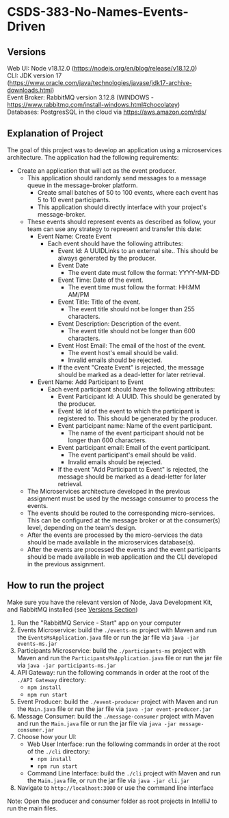 # CSDS-383-No-Names-Events-Driven

## Versions
Web UI: Node v18.12.0 (https://nodejs.org/en/blog/release/v18.12.0) \
CLI: JDK version 17 (https://www.oracle.com/java/technologies/javase/jdk17-archive-downloads.html) \
Event Broker: RabbitMQ version 3.12.8 (WINDOWS - https://www.rabbitmq.com/install-windows.html#chocolatey) \
Databases: PostgresSQL in the cloud via https://aws.amazon.com/rds/

## Explanation of Project
The goal of this project was to develop an application using a microservices architecture. The application had the following requirements:

- Create an application that will act as the event producer.
  - This application should randomly send messages to a message queue in the message-broker platform.
    - Create small batches of 50 to 100 events, where each event has 5 to 10 event participants.
    - This application should directly interface with your project's message-broker.
  - These events should represent events as described as follow, your team can use any strategy to represent and transfer this date:
    - Event Name: Create Event
      - Each event should have the following attributes:
        - Event Id: A UUIDLinks to an external site.. This should be always generated by the producer.
        - Event Date
          - The event date must follow the format: YYYY-MM-DD
        - Event Time: Date of the event.
          - The event time must follow the format: HH:MM AM/PM 
        - Event Title: Title of the event.
          - The event title should not be longer than 255 characters.
        - Event Description: Description of the event.
          - The event title should not be longer than 600 characters.
        - Event Host Email: The email of the host of the event.
          - The event host's email should be valid.
          - Invalid emails should be rejected.
        - If the event "Create Event" is rejected, the message should be marked as a dead-letter for later retrieval.
    - Event Name: Add Participant to Event
      - Each event participant should have the following attributes:
        - Event Participant Id:  A UUID. This should be generated by the producer.
        - Event Id: Id of the event to which the participant is registered to. This should be generated by the producer.
        - Event participant name: Name of the event participant.
          - The name of the event participant should not be longer than 600 characters.
        - Event participant email: Email of the event participant.
          - The event participant's email should be valid.
          - Invalid emails should be rejected.
        - If the event "Add Participant to Event" is rejected, the message should be marked as a dead-letter for later retrieval.
  - The Microservices architecture developed in the previous assignment must be used by the message consumer to process the events.
  - The events should be routed to the corresponding micro-services. This can be configured at the message broker or at the consumer(s) level, depending on the team's design.
  - After the events are processed by the micro-services the data should be made available in the microservices database(s).
  - After the events are processed the events and the event participants should be made available in web application and the CLI developed in the previous assignment.

## How to run the project
Make sure you have the relevant version of Node, Java Development Kit, and RabbitMQ installed (see [Versions Section](#versions))
1. Run the "RabbitMQ Service - Start" app on your computer
2. Events Microservice: build the ```./events-ms``` project with Maven and run the ```EventsMsApplication.java``` file or run the jar file via ```java -jar events-ms.jar```
3. Participants Microservice: build the ```./participants-ms``` project with Maven and run the ```ParticipantsMsApplication.java``` file or run the jar file via ```java -jar participants-ms.jar```
4. API Gateway: run the following commands in order at the root of the ```./API Gateway``` directory:
    - ```npm install```
    - ```npm run start```
5. Event Producer: build the ```./event-producer``` project with Maven and run the ```Main.java``` file or run the jar file via ```java -jar event-producer.jar```
6. Message Consumer: build the ```./message-consumer``` project with Maven and run the ```Main.java``` file or run the jar file via ```java -jar message-consumer.jar```
7. Choose how your UI:
    - Web User Interface: run the following commands in order at the root of the ```./cli``` directory:
      - ```npm install```
      - ```npm run start```
    - Command Line Interface: build the ```./cli``` project with Maven and run the ```Main.java``` file, or run the jar file via ```java -jar cli.jar```
12. Navigate to ```http://localhost:3000``` or use the command line interface

Note: Open the producer and consumer folder as root projects in IntelliJ to run the main files.
